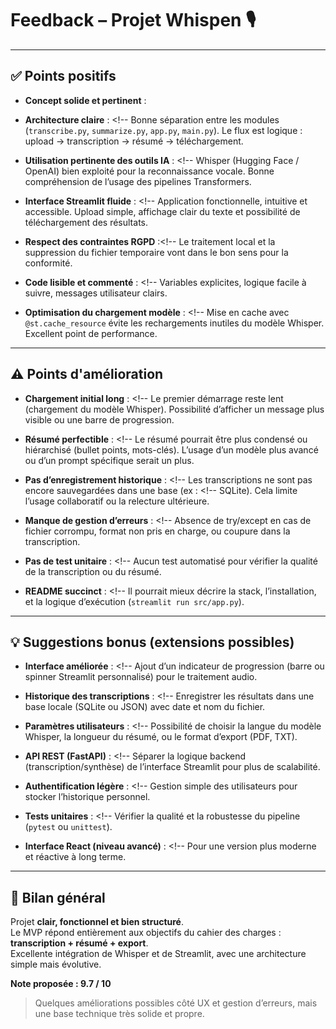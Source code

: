# Feedback – Projet Whispen 🎙️

---

## ✅ Points positifs

- **Concept solide et pertinent** : <!-- L’idée d’une application de transcription et de résumé automatique de réunions correspond parfaitement à un besoin réel du marché EdTech. -->

- **Architecture claire** : <!-- Bonne séparation entre les modules (`transcribe.py`, `summarize.py`, `app.py`, `main.py`). Le flux est logique : upload → transcription → résumé → téléchargement.

- **Utilisation pertinente des outils IA** : <!-- Whisper (Hugging Face / OpenAI) bien exploité pour la reconnaissance vocale. Bonne compréhension de l’usage des pipelines Transformers.

- **Interface Streamlit fluide** : <!-- Application fonctionnelle, intuitive et accessible. Upload simple, affichage clair du texte et possibilité de téléchargement des résultats.

- **Respect des contraintes RGPD** :<!--  Le traitement local et la suppression du fichier temporaire vont dans le bon sens pour la conformité.

- **Code lisible et commenté** : <!-- Variables explicites, logique facile à suivre, messages utilisateur clairs.

- **Optimisation du chargement modèle** : <!-- Mise en cache avec `@st.cache_resource` évite les rechargements inutiles du modèle Whisper. Excellent point de performance.

---

## ⚠️ Points d'amélioration

- **Chargement initial long** : <!-- Le premier démarrage reste lent (chargement du modèle Whisper). Possibilité d’afficher un message plus visible ou une barre de progression.

- **Résumé perfectible** : <!-- Le résumé pourrait être plus condensé ou hiérarchisé (bullet points, mots-clés). L’usage d’un modèle plus avancé ou d’un prompt spécifique serait un plus.

- **Pas d’enregistrement historique** : <!-- Les transcriptions ne sont pas encore sauvegardées dans une base (ex : <!-- SQLite). Cela limite l’usage collaboratif ou la relecture ultérieure.

- **Manque de gestion d’erreurs** : <!-- Absence de try/except en cas de fichier corrompu, format non pris en charge, ou coupure dans la transcription.

- **Pas de test unitaire** : <!-- Aucun test automatisé pour vérifier la qualité de la transcription ou du résumé.

- **README succinct** : <!-- Il pourrait mieux décrire la stack, l’installation, et la logique d’exécution (`streamlit run src/app.py`).

---

## 💡 Suggestions bonus (extensions possibles)

- **Interface améliorée** : <!-- Ajout d’un indicateur de progression (barre ou spinner Streamlit personnalisé) pour le traitement audio.

- **Historique des transcriptions** : <!-- Enregistrer les résultats dans une base locale (SQLite ou JSON) avec date et nom du fichier.

- **Paramètres utilisateurs** : <!-- Possibilité de choisir la langue du modèle Whisper, la longueur du résumé, ou le format d’export (PDF, TXT).

- **API REST (FastAPI)** : <!-- Séparer la logique backend (transcription/synthèse) de l’interface Streamlit pour plus de scalabilité.

- **Authentification légère** : <!-- Gestion simple des utilisateurs pour stocker l’historique personnel.

- **Tests unitaires** : <!-- Vérifier la qualité et la robustesse du pipeline (`pytest` ou `unittest`).

- **Interface React (niveau avancé)** : <!-- Pour une version plus moderne et réactive à long terme.

---

## 🏁 Bilan général

Projet **clair, fonctionnel et bien structuré**.  
Le MVP répond entièrement aux objectifs du cahier des charges : **transcription + résumé + export**.  
Excellente intégration de Whisper et de Streamlit, avec une architecture simple mais évolutive.

**Note proposée : 9.7 / 10**  
> Quelques améliorations possibles côté UX et gestion d’erreurs, mais une base technique très solide et propre.
